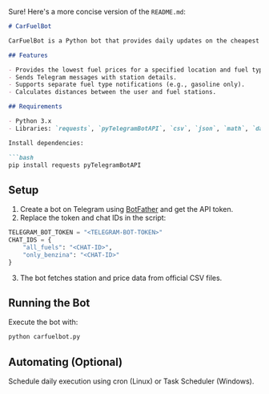 Sure! Here's a more concise version of the `README.md`:

```markdown
# CarFuelBot

CarFuelBot is a Python bot that provides daily updates on the cheapest fuel stations near a specified location. It supports various fuel types (e.g., gasoline, diesel) and uses official data sources.

## Features

- Provides the lowest fuel prices for a specified location and fuel type.
- Sends Telegram messages with station details.
- Supports separate fuel type notifications (e.g., gasoline only).
- Calculates distances between the user and fuel stations.

## Requirements

- Python 3.x
- Libraries: `requests`, `pyTelegramBotAPI`, `csv`, `json`, `math`, `datetime`

Install dependencies:

```bash
pip install requests pyTelegramBotAPI
```

## Setup

1. Create a bot on Telegram using [BotFather](https://core.telegram.org/bots#botfather) and get the API token.
2. Replace the token and chat IDs in the script:

```python
TELEGRAM_BOT_TOKEN = "<TELEGRAM-BOT-TOKEN>"
CHAT_IDS = {
    "all_fuels": "<CHAT-ID>",  
    "only_benzina": "<CHAT-ID>"
}
```

3. The bot fetches station and price data from official CSV files.

## Running the Bot

Execute the bot with:

```bash
python carfuelbot.py
```

## Automating (Optional)

Schedule daily execution using cron (Linux) or Task Scheduler (Windows).
